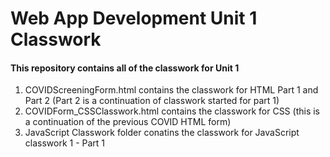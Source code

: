 # Web App Development Unit 1 Classwork
#### This repository contains all of the classwork for Unit 1
1. COVIDScreeningForm.html contains the classwork for HTML Part 1 and Part 2 (Part 2 is a continuation of classwork started for part 1)
2. COVIDForm_CSSClasswork.html contains the classwork for CSS (this is a continuation of the previous COVID HTML form)
3. JavaScript Classwork folder conatins the classwork for JavaScript classwork 1 - Part 1
